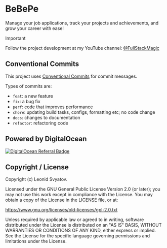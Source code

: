 # BeBePe

Manage your job applications, track your projects and achievements, and grow your career with ease!

> [!IMPORTANT]
> Follow the project development at my YouTube channel: [@FullStackMagic](https://www.youtube.com/@FullStackMagic)

## Conventional Commits

This project uses [Conventional Commits](https://www.conventionalcommits.org/en/v1.0.0/) for commit messages.

Types of commits are:
- `feat`: a new feature
- `fix`: a bug fix
- `perf`: code that improves performance
- `chore`: updating build tasks, configs, formatting etc; no code change
- `docs`: changes to documentation
- `refactor`: refactoring code

## Powered by DigitalOcean

[![DigitalOcean Referral Badge](https://web-platforms.sfo2.cdn.digitaloceanspaces.com/WWW/Badge%203.svg)](https://www.digitalocean.com/?refcode=efd4f7165543&utm_campaign=Referral_Invite&utm_medium=Referral_Program&utm_source=badge)

## Copyright / License

Copyright (c) Leonid Svyatov.

Licensed under the GNU General Public License Version 2.0 (or later); you may
not use this work except in compliance with the License. You may obtain a copy
of the License in the LICENSE file, or at:

https://www.gnu.org/licenses/old-licenses/gpl-2.0.txt

Unless required by applicable law or agreed to in writing, software distributed
under the License is distributed on an "AS IS" BASIS, WITHOUT WARRANTIES OR
CONDITIONS OF ANY KIND, either express or implied. See the License for the
specific language governing permissions and limitations under the License.
